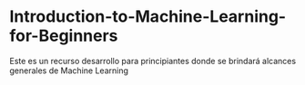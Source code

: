# Introduction-to-Machine-Learning-for-Beginners
Este es un recurso desarrollo para principiantes donde se brindará alcances generales de Machine Learning
